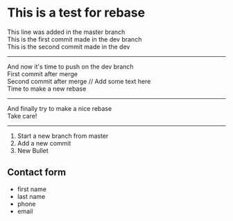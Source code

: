 # This is a test for rebase
This line was added in the master branch     
This is the first commit made in the dev branch      
This is the second commit made in the dev       

---
And now it's time to push on the dev branch     
First commit after merge       
Second commit after merge // Add some text here           
Time to make a new rebase      

---
And finally try to make a nice rebase      
Take care!    

---
1. Start a new branch from master  
2. Add a new commit   
3. New Bullet 


## Contact form

+ first name
+ last name
+ phone
+ email
